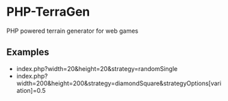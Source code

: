 PHP-TerraGen
============

PHP powered terrain generator for web games

Examples
--------

- index.php?width=20&height=20&strategy=randomSingle
- index.php?width=200&height=200&strategy=diamondSquare&strategyOptions[variation]=0.5

